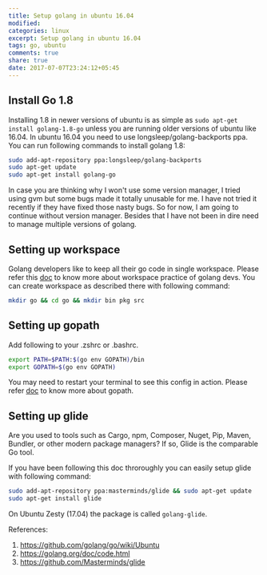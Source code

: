 ```yaml
---
title: Setup golang in ubuntu 16.04
modified:
categories: linux
excerpt: Setup golang in ubuntu 16.04
tags: go, ubuntu
comments: true
share: true
date: 2017-07-07T23:24:12+05:45
---
```


## Install Go 1.8

Installing 1.8 in newer versions of ubuntu is as simple as `sudo apt-get install golang-1.8-go` unless you are running older versions of ubuntu like 16.04. In ubuntu 16.04 you need to use longsleep/golang-backports ppa. You can run following commands to install golang 1.8:

```sh
sudo add-apt-repository ppa:longsleep/golang-backports
sudo apt-get update
sudo apt-get install golang-go
```

In case you are thinking why I won't use some version manager, I tried using gvm but some bugs made it totally unusable for me. I have not tried it recently if they have fixed those nasty bugs. So for now, I am going to continue without version manager. Besides that I have not been in dire need to manage multiple versions of golang.

## Setting up workspace

Golang developers like to keep all their go code in single workspace. Please refer this [doc](https://golang.org/doc/code.html) to know more about workspace practice of golang devs. You can create workspace as described there with following command:

```sh
mkdir go && cd go && mkdir bin pkg src
```

## Setting up gopath

Add following to your .zshrc or .bashrc.

```sh
export PATH=$PATH:$(go env GOPATH)/bin
export GOPATH=$(go env GOPATH)
```

You may need to restart your terminal to see this config in action. Please refer [doc](https://golang.org/doc/code.html) to know more about gopath.

## Setting up glide

Are you used to tools such as Cargo, npm, Composer, Nuget, Pip, Maven, Bundler, or other modern package managers? If so, Glide is the comparable Go tool.

If you have been following this doc throroughly you can easily setup glide with following command:

```sh
sudo add-apt-repository ppa:masterminds/glide && sudo apt-get update
sudo apt-get install glide
```

On Ubuntu Zesty (17.04) the package is called `golang-glide`.

References:

1. <https://github.com/golang/go/wiki/Ubuntu>
2. <https://golang.org/doc/code.html>
3. <https://github.com/Masterminds/glide>
